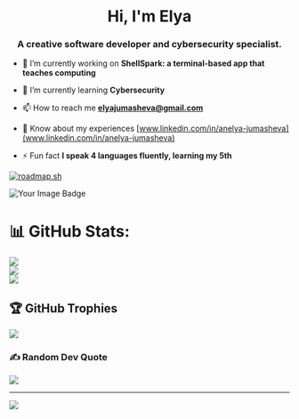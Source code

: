<h1 align="center">Hi, I'm Elya</h1>
<h3 align="center">A creative software developer and cybersecurity specialist.</h3>

- 🔭 I’m currently working on **ShellSpark: a terminal-based app that teaches computing**

- 🌱 I’m currently learning **Cybersecurity**

- 📫 How to reach me **elyajumasheva@gmail.com**

- 📄 Know about my experiences [www.linkedin.com/in/anelya-jumasheva](www.linkedin.com/in/anelya-jumasheva)

- ⚡ Fun fact **I speak 4 languages fluently, learning my 5th**

<a href="https://roadmap.sh"><img src="https://roadmap.sh/card/wide/67fd35336057cdb1a2a62a56?variant=dark&roadmaps=game-developer%2Cpython%2Ccomputer-science%2Ccpp" alt="roadmap.sh"/></a>

<img src="https://tryhackme-badges.s3.amazonaws.com/cosima355.png" alt="Your Image Badge" />


# 📊 GitHub Stats:
![](https://github-readme-stats.vercel.app/api?username=elya-jumasheva&theme=dark&hide_border=false&include_all_commits=true&count_private=true)<br/>
![](https://nirzak-streak-stats.vercel.app/?user=elya355&theme=dark&hide_border=false)<br/>
![](https://github-readme-stats.vercel.app/api/top-langs/?username=elya-jumasheva&theme=dark&hide_border=false&include_all_commits=true&count_private=true&layout=compact)

## 🏆 GitHub Trophies
![](https://github-profile-trophy.vercel.app/?username=elya355&theme=noctis_minimus&no-frame=false&no-bg=false&margin-w=4)

### ✍️ Random Dev Quote
![](https://quotes-github-readme.vercel.app/api?type=horizontal&theme=radical)

---
[![](https://visitcount.itsvg.in/api?id=elya355&icon=0&color=0)](https://visitcount.itsvg.in)

<!-- Proudly created with GPRM ( https://gprm.itsvg.in ) -->
